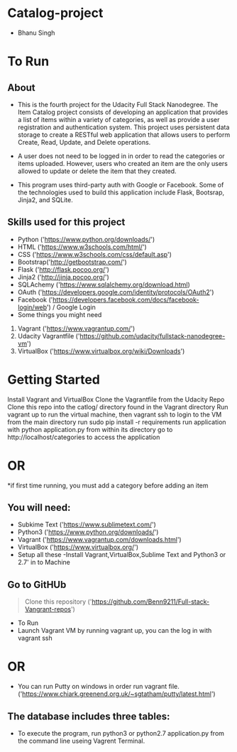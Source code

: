 # Catalog-project
- Bhanu Singh 
# To Run
## About

- This is the fourth project for the Udacity Full Stack Nanodegree. The Item Catalog project consists of developing an application that provides a list of items within a variety of categories, as well as provide a user registration and authentication system. This project uses persistent data storage to create a RESTful web application that allows users to perform Create, Read, Update, and Delete operations.

- A user does not need to be logged in in order to read the categories or items uploaded. However, users who created an item are the only users allowed to update or delete the item that they created.

- This program uses third-party auth with Google or Facebook. Some of the technologies used to build this application include Flask, Bootsrap, Jinja2, and SQLite.

## Skills used for this project

- Python ('https://www.python.org/downloads/')
- HTML ('https://www.w3schools.com/html/')
- CSS ('https://www.w3schools.com/css/default.asp')
- Bootstrap('http://getbootstrap.com/')
- Flask ('http://flask.pocoo.org/')
- Jinja2 ('http://jinja.pocoo.org/')
- SQLAchemy ('https://www.sqlalchemy.org/download.html)
- OAuth ('https://developers.google.com/identity/protocols/OAuth2')
- Facebook ('https://developers.facebook.com/docs/facebook-login/web')  / Google Login 
- Some things you might need

1. Vagrant ('https://www.vagrantup.com/')
2. Udacity Vagrantfile ('https://github.com/udacity/fullstack-nanodegree-vm')
3. VirtualBox ('https://www.virtualbox.org/wiki/Downloads')

# Getting Started

Install Vagrant and VirtualBox
Clone the Vagrantfile from the Udacity Repo
Clone this repo into the catlog/ directory found in the Vagrant directory
Run vagrant up to run the virtual machine, then vagrant ssh to login to the VM
from the main directory run sudo pip install -r requirements
run application with python application.py from within its directory
go to http://localhost/categories to access the application

# OR

*if first time running, you must add a category before adding an item

## You will need:
  - Subkime Text ('https://www.sublimetext.com/')
  - Python3 ('https://www.python.org/downloads/')
  - Vagrant ('https://www.vagrantup.com/downloads.html')
  - VirtualBox ('https://www.virtualbox.org/')
  - Setup all these
  -Install Vagrant,VirtualBox,Sublime Text and Python3 or 2.7' in to Machine  

## Go to GitHUb
   > Clone this repository ('https://github.com/Benn9211/Full-stack-Vangrant-repos')
   - To Run
   - Launch Vagrant VM by running vagrant up, you can the log in with vagrant ssh
   
  # OR
   - You can run Putty on windows in order run vagrant file.('https://www.chiark.greenend.org.uk/~sgtatham/putty/latest.html')

## The database includes three tables:

   - To execute the program, run python3 or python2.7 application.py from the command line useing Vagrent Terminal.
